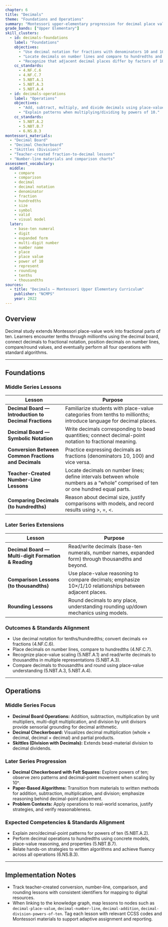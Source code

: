 ```yaml
---
chapter: 6
title: "Decimals"
theme: "Foundations and Operations"
summary: "Montessori upper-elementary progression for decimal place value: reading, writing, comparing, rounding decimals, and performing all four operations using concrete materials en route to standard algorithms."
grade_bands: ["Upper Elementary"]
skill_clusters:
  - id: decimals-foundations
    label: "Foundations"
    objectives:
      - "Use decimal notation for fractions with denominators 10 and 100."
      - "Locate decimals on number lines and compare to hundredths and thousandths."
      - "Recognize that adjacent decimal places differ by factors of 10."
    cc_standards:
      - 4.NF.C.6
      - 4.NF.C.7
      - 5.NBT.A.1
      - 5.NBT.A.3
      - 5.NBT.A.4
  - id: decimals-operations
    label: "Operations"
    objectives:
      - "Add, subtract, multiply, and divide decimals using place-value strategies and standard algorithms."
      - "Explain patterns when multiplying/dividing by powers of 10."
    cc_standards:
      - 5.NBT.A.2
      - 5.NBT.B.7
      - 6.NS.B.3
montessori_materials:
  - "Decimal Board"
  - "Decimal Checkerboard"
  - "Skittles (Division)"
  - "Teacher-created fraction-to-decimal lessons"
  - "Number-line materials and comparison charts"
assessment_vocabulary:
  middle:
    - compare
    - comparison
    - decimal
    - decimal notation
    - denominator
    - fraction
    - hundredths
    - size
    - symbol
    - valid
    - visual model
  later:
    - base-ten numeral
    - digit
    - expanded form
    - multi-digit number
    - number name
    - place
    - place value
    - power of 10
    - represent
    - rounding
    - tenths
    - thousandths
sources:
  - title: "Decimals — Montessori Upper Elementary Curriculum"
    publisher: "NCMPS"
    year: 2022
---
```


## Overview
Decimal study extends Montessori place-value work into fractional parts of ten. Learners encounter tenths through millionths using the decimal board, connect decimals to fractional notation, position decimals on number lines, compare/round values, and eventually perform all four operations with standard algorithms.

---

## Foundations
### Middle Series Lessons
| Lesson | Purpose |
|--------|---------|
| **Decimal Board — Introduction to Decimal Fractions** | Familiarize students with place-value categories from tenths to millionths; introduce language for decimal places. |
| **Decimal Board — Symbolic Notation** | Write decimals corresponding to bead quantities; connect decimal-point notation to fractional meaning. |
| **Conversion Between Common Fractions and Decimals** | Practice expressing decimals as fractions (denominators 10, 100) and vice versa. |
| **Teacher-Created Number-Line Lessons** | Locate decimals on number lines; define intervals between whole numbers as a “whole” comprised of ten or one hundred equal parts. |
| **Comparing Decimals (to hundredths)** | Reason about decimal size, justify comparisons with models, and record results using >, =, <. |

### Later Series Extensions
| Lesson | Purpose |
|--------|---------|
| **Decimal Board — Multi-digit Formation & Reading** | Read/write decimals (base-ten numerals, number names, expanded form) through thousandths and beyond. |
| **Comparison Lessons (to thousandths)** | Use place-value reasoning to compare decimals; emphasize 10×/1/10 relationships between adjacent places. |
| **Rounding Lessons** | Round decimals to any place, understanding rounding up/down mechanics using models. |

### Outcomes & Standards Alignment
- Use decimal notation for tenths/hundredths; convert decimals ↔ fractions (4.NF.C.6).
- Place decimals on number lines, compare to hundredths (4.NF.C.7).
- Recognize place-value scaling (5.NBT.A.1) and read/write decimals to thousandths in multiple representations (5.NBT.A.3).
- Compare decimals to thousandths and round using place-value understanding (5.NBT.A.3, 5.NBT.A.4).

---

## Operations
### Middle Series Focus
- **Decimal Board Operations:** Addition, subtraction, multiplication by unit multipliers, multi-digit multiplication, and division by unit divisors provide sensorial grounding for decimal arithmetic.
- **Decimal Checkerboard:** Visualizes decimal multiplication (whole × decimal, decimal × decimal) and partial products.
- **Skittles (Division with Decimals):** Extends bead-material division to decimal dividends.

### Later Series Progression
- **Decimal Checkerboard with Felt Squares:** Explore powers of ten; observe zero patterns and decimal-point movement when scaling by 10ⁿ.
- **Paper-Based Algorithms:** Transition from materials to written methods for addition, subtraction, multiplication, and division; emphasize reasoning behind decimal-point placement.
- **Problem Contexts:** Apply operations to real-world scenarios, justify strategies, and verify reasonableness.

### Expected Competencies & Standards Alignment
- Explain zero/decimal-point patterns for powers of ten (5.NBT.A.2).
- Perform decimal operations to hundredths using concrete models, place-value reasoning, and properties (5.NBT.B.7).
- Relate hands-on strategies to written algorithms and achieve fluency across all operations (6.NS.B.3).

---

## Implementation Notes
- Track teacher-created conversion, number-line, comparison, and rounding lessons with consistent identifiers for mapping to digital resources.
- When linking to the knowledge graph, map lessons to nodes such as `decimal-place-value`, `decimal-number-line`, `decimal-addition`, `decimal-division-powers-of-ten`. Tag each lesson with relevant CCSS codes and Montessori materials to support adaptive assignment and reporting.
